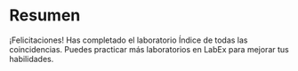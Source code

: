 # Resumen

¡Felicitaciones! Has completado el laboratorio Índice de todas las coincidencias. Puedes practicar más laboratorios en LabEx para mejorar tus habilidades.
